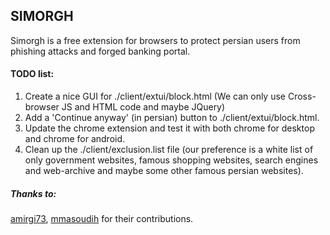 ## SIMORGH

Simorgh is a free extension for browsers to protect persian users from phishing attacks and forged banking portal.

#### TODO list:

1. Create a nice GUI for ./client/extui/block.html (We can only use Cross-browser JS and HTML code and maybe JQuery)
2. Add a 'Continue anyway' (in persian) button to ./client/extui/block.html.
3. Update the chrome extension and test it with both chrome for desktop and chrome for android.
4. Clean up the ./client/exclusion.list file (our preference is a white list of only government websites, famous shopping websites, search engines and web-archive and maybe some other famous persian websites).

##### Thanks to:

[amirgi73](https://github.com/amirgi73), [mmasoudih](https://github.com/mmasoudih) for their contributions.

